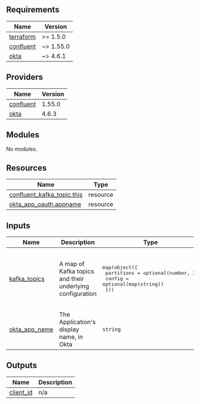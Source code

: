 ## Requirements

| Name | Version |
|------|---------|
| <a name="requirement_terraform"></a> [terraform](#requirement\_terraform) | >= 1.5.0 |
| <a name="requirement_confluent"></a> [confluent](#requirement\_confluent) | ~> 1.55.0 |
| <a name="requirement_okta"></a> [okta](#requirement\_okta) | ~> 4.6.1 |

## Providers

| Name | Version |
|------|---------|
| <a name="provider_confluent"></a> [confluent](#provider\_confluent) | 1.55.0 |
| <a name="provider_okta"></a> [okta](#provider\_okta) | 4.6.3 |

## Modules

No modules.

## Resources

| Name | Type |
|------|------|
| [confluent_kafka_topic.this](https://registry.terraform.io/providers/confluentinc/confluent/latest/docs/resources/kafka_topic) | resource |
| [okta_app_oauth.appname](https://registry.terraform.io/providers/okta/okta/latest/docs/resources/app_oauth) | resource |

## Inputs

| Name | Description | Type | Default | Required |
|------|-------------|------|---------|:--------:|
| <a name="input_kafka_topics"></a> [kafka\_topics](#input\_kafka\_topics) | A map of Kafka topics and their underlying configuration | <pre>map(object({<br>    partitions = optional(number, 3)<br>    config     = optional(map(string))<br>  }))</pre> | <pre>{<br>  "PAD_Results": {<br>    "partitions": 3<br>  },<br>  "PAD_Status": {<br>    "partitions": 3<br>  }<br>}</pre> | no |
| <a name="input_okta_app_name"></a> [okta\_app\_name](#input\_okta\_app\_name) | The Application's display name, in Okta | `string` | n/a | yes |

## Outputs

| Name | Description |
|------|-------------|
| <a name="output_client_id"></a> [client\_id](#output\_client\_id) | n/a |

